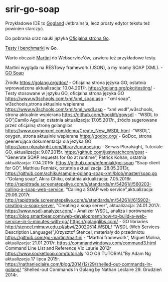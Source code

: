 # srir-go-soap

Przykładowe IDE to [Gogland](https://www.jetbrains.com/go/download) Jetbrains'a, lecz prosty edytor tekstu też powinien starczyć.

Do pobrania oraz nauki języka [Oficjalna strona Go](https://golang.org/).

[Testy i benchmarki](https://golang.org/pkg/testing/) w Go.

Warto obczaić [Martini](https://github.com/go-martini/martini) do Webservice'ów, zawiera też przykładowe testy.

Martini wygląda na RESTowy framework (JSON), a my mamy SOAP (XML). - [GO Soap](https://github.com/ziutek/soap)


 Źródła
https://golang.org/doc/ - Oficjalna strona języka GO, ostatnia wprowadzona aktualizacja: 10.04.2017r.
https://golang.org/pkg/testing/ - Testy stosowane w języku GO, oficjalna strona języka GO
https://www.w3schools.com/xml/xml_soap.asp -  “xml soap”, w3schools,strona aktualnie wspierana
https://www.w3schools.com/xml/xml_wsdl.asp -  “xml wsdl”,w3schools, strona aktualnie wspierana
https://github.com/hooklift/gowsdl - “WSDL to GO”,Camilo Aguilar,  ostatnia aktualizacja: 17.05.2017r., źródło sugerowane przez oficjalną stronę golanglibs
https://www.oxygenxml.com/demo/Create_New_WSDL.html -”WSDL”, oxygen, strona aktualnie wspierana
https://godoc.org/ - GoDoc, strona geenerująca dokumentacja dla jezyka GO
https://app.pluralsight.com/library/courses/go - Serwis Pluralsight, Tutoriale GO, aktualizacja: 9.07.2015r. 
https://github.com/justwatchcom/goat - “Generate SOAP requests for Go at runtime”, Patrick Kohan, ostatnia aktualizacja: 7.04.2016r.
https://github.com/mfenniak/go-soap “Soap client for GO”, Mathieu Fenniak, ostatnia aktualizacja: 28.05.2013r,
https://github.com/achiku/sample-golang-soap-xml/blob/master/soap.go -”Golang soap”, Akira Chiku, ostatnia aktualizacja: 7.05.2016r.
http://rapidtrade.screenstepslive.com/s/standards/m/54261/l/560203-calling-a-soap-web-service, “Calling a SOAP web service”,aktualizacja: 29.06.2017r.
http://rapidtrade.screenstepslive.com/s/standards/m/54261/l/615902-creating-a-soap-server, “Creating a soap server”, aktualizacja: 24.01.2017r.
https://www.wsdl-analyzer.com/ - Analizer WSDL, analiza i porównanie
https://blog.smartbear.com/web-development/how-to-build-a-web-service-in-5-minutes-with-go/ 
https://golanglibs.com/ - GO libriaries
http://stencel.mimuw.edu.pl/abwi/20020514.WSDL/ “WSDL (Web Services Description Language)”,Krzysztof Stencel, materiały do przedmiotu
https://github.com/go-martini/martini - “Martini framework”, Miguel Molina, aktualizacja: 21.01.2017r.
https://commandwindows.com/command3.html Command Line List and Reference Vic Laurie 2012r
https://www.socketloop.com/tutorials “GO OS TUTORIAL”By Adam Ng aktualizacja 17 lipca 2015r.
https://nathanleclaire.com/blog/2014/12/29/shelled-out-commands-in-golang/ “Shelled-out Commands In Golang by Nathan Leclaire 29. Grudzień 2014r.
